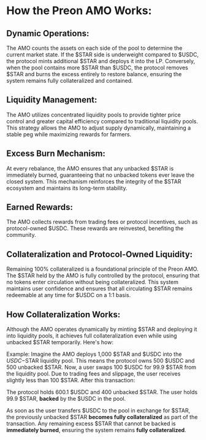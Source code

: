 # How the Preon AMO Works:

## Dynamic Operations:

The AMO counts the assets on each side of the pool to determine the current market state. If the $STAR side is underweight compared to $USDC, the protocol mints additional $STAR and deploys it into the LP. Conversely, when the pool contains more $STAR than $USDC, the protocol removes $STAR and burns the excess entirely to restore balance, ensuring the system remains fully collateralized and contained.


## Liquidity Management:

The AMO utilizes concentrated liquidity pools to provide tighter price control and greater capital efficiency compared to traditional liquidity pools. This strategy allows the AMO to adjust supply dynamically, maintaining a stable peg while maximizing rewards for farmers.

## Excess Burn Mechanism:

At every rebalance, the AMO ensures that any unbacked $STAR is immediately burned, guaranteeing that no unbacked tokens ever leave the closed system. This mechanism reinforces the integrity of the $STAR ecosystem and maintains its long-term stability.

## Earned Rewards:

The AMO collects rewards from trading fees or protocol incentives, such as protocol-owned $USDC. These rewards are reinvested, benefiting the community.

## Collateralization and Protocol-Owned Liquidity:

Remaining 100% collateralized is a foundational principle of the Preon AMO. The $STAR held by the AMO is fully controlled by the protocol, ensuring that no tokens enter circulation without being collateralized. This system maintains user confidence and ensures that all circulating $STAR remains redeemable at any time for $USDC on a 1:1 basis.

## How Collateralization Works:

Although the AMO operates dynamically by minting $STAR and deploying it into liquidity pools, it achieves full collateralization even while using unbacked $STAR temporarily. Here's how:

Example: Imagine the AMO deploys 1,000 $STAR and $USDC into the $USDC-$STAR liquidity pool. This means the protocol owns 500 $USDC and 500 unbacked $STAR. Now, a user swaps 100 $USDC for 99.9 $STAR from the liquidity pool. Due to trading fees and slippage, the user receives slightly less than 100 $STAR. After this transaction:

The protocol holds 600.1 $USDC and 400 unbacked $STAR.
The user holds 99.9 $STAR, **backed** by the $USDC in the pool.

As soon as the user transfers $USDC to the pool in exchange for $STAR, the previously unbacked $STAR **becomes fully collateralized** as part of the transaction. Any remaining excess $STAR that cannot be backed is **immediately burned**, ensuring the system remains **fully collateralized**.
